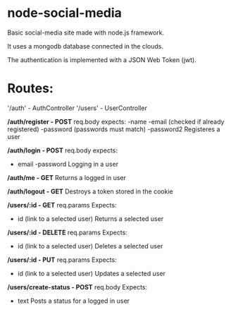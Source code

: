 # node-social-media
Basic social-media site made with node.js framework. 

It uses a mongodb database connected in the clouds.

The authentication is implemented with a JSON Web Token (jwt).

 # Routes:
'/auth' - AuthController
'/users' - UserController
 
**/auth/register - POST** 
req.body expects:
-name
-email (checked if already registered)
-password (passwords must match)
-password2
Registeres a user
 
**/auth/login - POST**
req.body expects:
- email
-password
Logging in a user
 
**/auth/me - GET**
Returns a logged in user
 
**/auth/logout - GET**
Destroys a token stored in the cookie
 
**/users/:id - GET**
req.params Expects:
- id (link to a selected user)
Returns a selected user
 
**/users/:id - DELETE**
req.params Expects:
- id (link to a selected user)
Deletes a selected user
 
**/users/:id - PUT**
req.params Expects:
- id (link to a selected user)
Updates a selected user
 
**/users/create-status - POST**
req.body Expects:
- text
Posts a status for a logged in user
